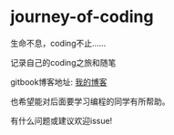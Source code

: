 # journey-of-coding

生命不息，coding不止......  

记录自己的coding之旅和随笔  

gitbook博客地址: [我的博客](https://github.com/libinghope/journey-of-coding/tree/gh-pages "gitbook")  
  
也希望能对后面要学习编程的同学有所帮助。  

有什么问题或建议欢迎issue!
